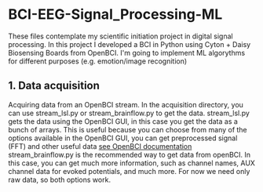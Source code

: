 # BCI-EEG-Signal_Processing-ML
These files contemplate my scientific initiation project in digital signal processing. In this project I developed a BCI in Python using  Cyton + Daisy Biosensing Boards from OpenBCI. I'm going to implement ML algorythms for different purposes (e.g. emotion/image recognition)

## 1. Data acquisition
Acquiring data from an OpenBCI stream.
In the acquisition directory, you can use stream_lsl.py or stream_brainflow.py to get the data. stream_lsl.py gets the data using the OpenBCI GUI, in this case you get the data as a bunch of arrays. This is useful because you can choose from many of the options available in the OpenBCI GUI, you can get preprocessed signal (FFT) and other useful data [see OpenBCI documentation](https://docs.google.com/document/d/e/2PACX-1vR_4DXPTh1nuiOwWKwIZN3NkGP3kRwpP4Hu6fQmy3jRAOaydOuEI1jket6V4V6PG4yIG15H1N7oFfdV/pub)
stream_brainflow.py is the recommended way to get data from openBCI. In this case, you can get much more information, such as channel names, AUX channel data for evoked potentials, and much more.
For now we need only raw data, so both options work.
